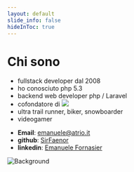 ```yaml
---
layout: default
slide_info: false
hideInToc: true
---
```


# Chi sono

<div class="flex mt-14 items-center">

<div class="w-1/2">

- fullstack developer dal 2008
- ho conosciuto php 5.3
- backend web developer php / Laravel
- <span class="align-middle">cofondatore di <a class="decoration-none" href="https://www.atrio.it" target="_blank"><img class="relative top-[-0.2em] align-middle ml-2 inline-block h-5" src="/assets/atrio.svg"></a></span>
- ultra trail runner, biker, snowboarder
- videogamer

</div>

<div class="w-1/2">

- **Email**: <a class="decoration-none" href="mailto:emanuele@atrio.it">emanuele@atrio.it</a>
- **github**: <a class="decoration-none" href="https://github.com/SirFaenor" target="_blank">SirFaenor</a>
- **linkedin**: <a class="decoration-none" href="https://www.linkedin.com/in/emanuelefornasier/" target="_blank">Emanuele Fornasier</a>

</div>

</div>

<div class="absolute bottom-[-20px] left-0">
    <img src="/assets/bg_atrio.webp" alt="Background">
</div>


<!--
Here is another comment.
-->